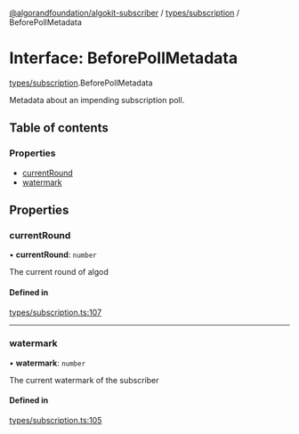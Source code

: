 [@algorandfoundation/algokit-subscriber](../README.md) / [types/subscription](../modules/types_subscription.md) / BeforePollMetadata

# Interface: BeforePollMetadata

[types/subscription](../modules/types_subscription.md).BeforePollMetadata

Metadata about an impending subscription poll.

## Table of contents

### Properties

- [currentRound](types_subscription.BeforePollMetadata.md#currentround)
- [watermark](types_subscription.BeforePollMetadata.md#watermark)

## Properties

### currentRound

• **currentRound**: `number`

The current round of algod

#### Defined in

[types/subscription.ts:107](https://github.com/algorandfoundation/algokit-subscriber-ts/blob/main/src/types/subscription.ts#L107)

---

### watermark

• **watermark**: `number`

The current watermark of the subscriber

#### Defined in

[types/subscription.ts:105](https://github.com/algorandfoundation/algokit-subscriber-ts/blob/main/src/types/subscription.ts#L105)
